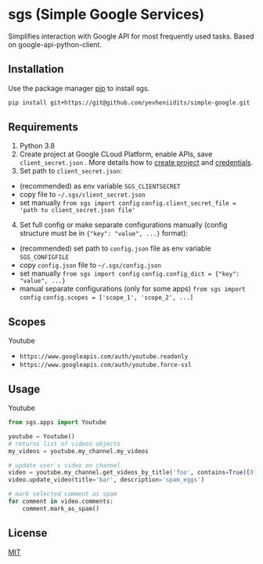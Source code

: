 # sgs (Simple Google Services)

Simplifies interaction with Google API for most frequently used tasks. Based on google-api-python-client.

## Installation

Use the package manager [pip](https://pip.pypa.io/en/stable/) to install sgs.

```bash
pip install git+https://git@github.com/yevheniidits/simple-google.git
```

## Requirements

1. Python 3.8
2. Create project at Google CLoud Platform, enable APIs, save `client_secret.json` . More details 
how to [create project](https://developers.google.com/workspace/guides/create-project) and [credentials](https://developers.google.com/workspace/guides/create-credentials).
3. Set path to `client_secret.json`:
- (recommended) as env variable `SGS_CLIENTSECRET`
- copy file to `~/.sgs/client_secret.json`
- set manually `from sgs import config` `config.client_secret_file = 'path to client_secret.json file'`
4. Set full config or make separate configurations manually (config structure must be in `{"key": "value", ...}` format):
- (recommended) set path to `config.json` file as env variable `SGS_CONFIGFILE`
- copy `config.json` file to `~/.sgs/config.json`
- set manually `from sgs import config` `config.config_dict = {"key": "value", ...}`
- manual separate configurations (only for some apps)
`from sgs import config` `config.scopes = ['scope_1', 'scope_2', ...]`

## Scopes
Youtube
- `https://www.googleapis.com/auth/youtube.readonly`
- `https://www.googleapis.com/auth/youtube.force-ssl`

## Usage
Youtube

```python
from sgs.apps import Youtube

youtube = Youtube()
# returns list of videos objects
my_videos = youtube.my_channel.my_videos

# update user`s video on channel
video = youtube.my_channel.get_videos_by_title('foo', contains=True)[0]
video.update_video(title='bar', description='spam_eggs')

# mark selected comment as spam
for comment in video.comments:
    comment.mark_as_spam()
```

## License
[MIT](https://choosealicense.com/licenses/mit/)